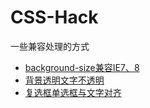# CSS-Hack
一些兼容处理的方式

- [background-size兼容IE7、8](https://github.com/chen77/CSS-Hack/issues/1)
- [背景透明文字不透明](https://github.com/chen77/CSS-Hack/issues/2)
- [复选框单选框与文字对齐](https://github.com/chen77/CSS-Hack/issues/3)
